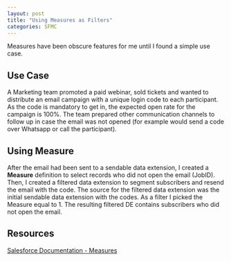 ```yaml
---
layout: post
title: "Using Measures as Filters"
categories: SFMC
---
```


Measures have been obscure features for me until I found a simple use case.

## Use Case
A Marketing team promoted a paid webinar, sold tickets and wanted to distribute an email campaign with a unique login code to each participant. As the code is mandatory to get in, the expected open rate for the campaign is 100%. The team prepared other communication channels to follow up in case the email was not opened (for example would send a code over Whatsapp or call the participant).

## Using Measure
After the email had been sent to a sendable data extension, I created a **Measure** definition to select records who did not open the email (JobID). Then, I created a filtered data extension to segment subscribers and resend the email with the code. The source for the filtered data extension was the initial sendable data extension with the codes. As a filter I picked the Measure equal to 1. The resulting filtered DE contains subscribers who did not open the email.

## Resources
[Salesforce Documentation - Measures](https://help.salesforce.com/articleView?id=mc_es_measures.htm&type=5)

